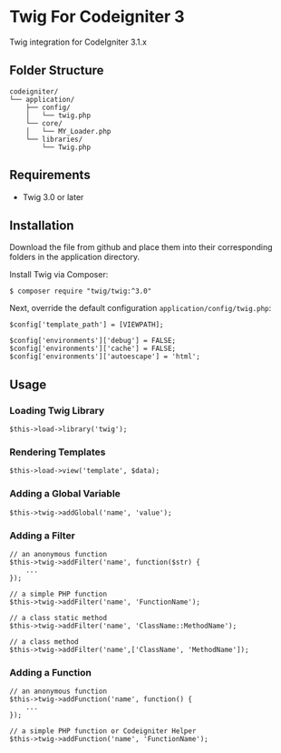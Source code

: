 # Twig For Codeigniter 3

Twig integration for CodeIgniter 3.1.x

## Folder Structure

```
codeigniter/
└── application/
    ├── config/
    │   └── twig.php
    └── core/
    │   └── MY_Loader.php
    └── libraries/
        └── Twig.php   
```

## Requirements
* Twig 3.0 or later

## Installation

Download the file from github and place them into their corresponding folders in the application directory.

Install Twig via Composer:
```
$ composer require "twig/twig:^3.0"
```

Next, override the default configuration `application/config/twig.php`:

```
$config['template_path'] = [VIEWPATH];

$config['environments']['debug'] = FALSE;
$config['environments']['cache'] = FALSE;
$config['environments']['autoescape'] = 'html';
```

## Usage

### Loading Twig Library

```
$this->load->library('twig');
```

### Rendering Templates

```
$this->load->view('template', $data);
```

### Adding a Global Variable

```
$this->twig->addGlobal('name', 'value');
```

### Adding a Filter

```
// an anonymous function
$this->twig->addFilter('name', function($str) {
    ...
});

// a simple PHP function
$this->twig->addFilter('name', 'FunctionName');

// a class static method
$this->twig->addFilter('name', 'ClassName::MethodName');

// a class method
$this->twig->addFilter('name',['ClassName', 'MethodName']);
```

### Adding a Function

```
// an anonymous function
$this->twig->addFunction('name', function() {
    ...
});

// a simple PHP function or Codeigniter Helper
$this->twig->addFunction('name', 'FunctionName');
```